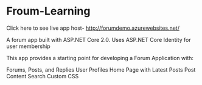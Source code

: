 # Froum-Learning
Click here to see live app host- http://forumdemo.azurewebsites.net/

A forum app built with ASP.NET Core 2.0. Uses ASP.NET Core Identity for user membership

This app provides a starting point for developing a Forum Application with:

Forums, Posts, and Replies
User Profiles
Home Page with Latest Posts
Post Content Search
Custom CSS
